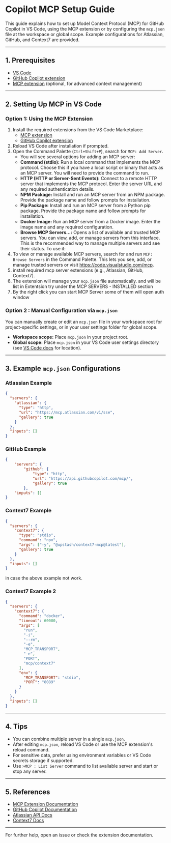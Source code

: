 # Copilot MCP Setup Guide

This guide explains how to set up Model Context Protocol (MCP) for GitHub Copilot in VS Code, using the MCP extension or by configuring the `mcp.json` file at the workspace or global scope. Example configurations for Atlassian, GitHub, and Context7 are provided.

---

## 1. Prerequisites

- [VS Code](https://code.visualstudio.com/)
- [GitHub Copilot extension](https://marketplace.visualstudio.com/items?itemName=GitHub.copilot)
- [MCP extension](https://marketplace.visualstudio.com/items?itemName=GitHub.mcp) (optional, for advanced context management)

---

## 2. Setting Up MCP in VS Code

### Option 1: Using the MCP Extension

1. Install the required extensions from the VS Code Marketplace:
   - [MCP extension](https://marketplace.visualstudio.com/items?itemName=GitHub.mcp)
   - [GitHub Copilot extension](https://marketplace.visualstudio.com/items?itemName=GitHub.copilot)
2. Reload VS Code after installation if prompted.
3. Open the Command Palette (`Ctrl+Shift+P`), search for `MCP: Add Server`.
   - You will see several options for adding an MCP server:
   - **Command (stdio):** Run a local command that implements the MCP protocol. Choose this if you have a local script or binary that acts as an MCP server. You will need to provide the command to run.
   - **HTTP (HTTP or Server-Sent Events):** Connect to a remote HTTP server that implements the MCP protocol. Enter the server URL and any required authentication details.
   - **NPM Package:** Install and run an MCP server from an NPM package. Provide the package name and follow prompts for installation.
   - **Pip Package:** Install and run an MCP server from a Python pip package. Provide the package name and follow prompts for installation.
   - **Docker Image:** Run an MCP server from a Docker image. Enter the image name and any required configuration.
   - **Browse MCP Servers...:** Opens a list of available and trusted MCP servers. You can view, add, or manage servers from this interface. This is the recommended way to manage multiple servers and see their status. To use it:
4. To view or manage available MCP servers, search for and run `MCP: Browse Servers` in the Command Palette. This lets you see, add, or manage trusted servers or visit https://code.visualstudio.com/mcp.
5. install required mcp server extensions (e.g., Atlassian, GitHub, Context7).
6. The extension will manage your `mcp.json` file automatically. and will be list in Extentsion try under the MCP SERVERS - INSTALLED section
7. By the right click you can start MCP Server some of them will open auth window

### Option 2 : Manual Configuration via `mcp.json`

You can manually create or edit an `mcp.json` file in your workspace root for project-specific settings, or in your user settings folder for global scope.

- **Workspace scope:** Place `mcp.json` in your project root.
- **Global scope:** Place `mcp.json` in your VS Code user settings directory (see [VS Code docs](https://code.visualstudio.com/docs/getstarted/keybindings#_keyboard-shortcuts-editor) for location).

---

## 3. Example `mcp.json` Configurations

### Atlassian Example

```json
{
  "servers": {
    "atlassian": {
      "type": "http",
      "url": "https://mcp.atlassian.com/v1/sse",
      "gallery": true
    }
  },
  "inputs": []
}
```

### GitHub Example

```json
{
	"servers": {
		"github": {
			"type": "http",
			"url": "https://api.githubcopilot.com/mcp/",
			"gallery": true
		},
	"inputs": []
}
```

### Context7 Example

```json
{
  "servers": {
    "context7": {
      "type": "stdio",
      "command": "npx",
      "args": ["-y", "@upstash/context7-mcp@latest"],
      "gallery": true
    }
  },
  "inputs": []
}
```
in case the above example not work.

### Context7 Example 2

```json
{
  "servers": {
    "context7": {
      "command": "docker",
      "timeout": 60000,
      "args": [
        "run",
        "-i",
        "--rm",
        "-e",
        "MCP_TRANSPORT",
        "-e",
        "PORT",
        "mcp/context7"
      ],
      "env": {
        "MCP_TRANSPORT": "stdio",
        "PORT": "8089"
      }
    }
  },
  "inputs": []
}
```

---

## 4. Tips

- You can combine multiple server in a single `mcp.json`.
- After editing `mcp.json`, reload VS Code or use the MCP extension's reload command.
- For sensitive data, prefer using environment variables or VS Code secrets storage if supported.
- Use `>MCP : List Server` command to list avaliable server and start or stop any server.

---

## 5. References

- [MCP Extension Documentation](https://marketplace.visualstudio.com/items?itemName=GitHub.mcp)
- [GitHub Copilot Documentation](https://docs.github.com/en/copilot)
- [Atlassian API Docs](https://developer.atlassian.com/)
- [Context7 Docs](https://context7.com/docs)

---

For further help, open an issue or check the extension documentation.
